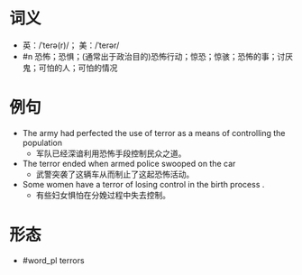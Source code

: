 # 词义
- 英：/ˈterə(r)/； 美：/ˈterər/
- #n 恐怖；恐惧；(通常出于政治目的)恐怖行动；惊恐；惊骇；恐怖的事；讨厌鬼；可怕的人；可怕的情况
# 例句
- The army had perfected the use of terror as a means of controlling the population
	- 军队已经深谙利用恐怖手段控制民众之道。
- The terror ended when armed police swooped on the car
	- 武警突袭了这辆车从而制止了这起恐怖活动。
- Some women have a terror of losing control in the birth process .
	- 有些妇女惧怕在分娩过程中失去控制。
# 形态
- #word_pl terrors
